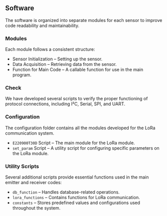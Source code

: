 ## Software

The software is organized into separate modules for each sensor to improve code readability and maintainability.

### Modules
Each module follows a consistent structure:
- Sensor Initialization – Setting up the sensor.
- Data Acquisition – Retrieving data from the sensor.
- Function for Main Code – A callable function for use in the main program.

### Check
We have developed several scripts to verify the proper functioning of protocol connections, including I²C, Serial, SPI, and UART.

### Configuration
The configuration folder contains all the modules developed for the LoRa communication system.
- `E220900T30D` Script – The main module for the LoRa module.
- `set_param` Script – A utility script for configuring specific parameters on the LoRa module.

### Utility Scripts
Several additional scripts provide essential functions used in the main emitter and receiver codes:
- `db_function` – Handles database-related operations.
- `lora_functions` – Contains functions for LoRa communication.
- `constants` – Stores predefined values and configurations used throughout the system.
